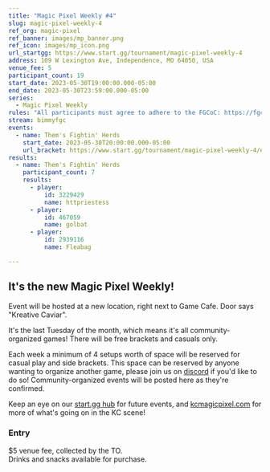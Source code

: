 ```yaml
---
title: "Magic Pixel Weekly #4"
slug: magic-pixel-weekly-4
ref_org: magic-pixel
ref_banner: images/mp_banner.png
ref_icon: images/mp_icon.png
url_startgg: https://www.start.gg/tournament/magic-pixel-weekly-4
address: 109 W Lexington Ave, Independence, MO 64050, USA
venue_fee: 5
participant_count: 19
start_date: 2023-05-30T19:00:00.000-05:00
end_date: 2023-05-30T23:59:00.000-05:00
series:
  - Magic Pixel Weekly
rules: "All participants must agree to adhere to the FGCoC: https://fgcoc.com/"
stream: bimmyfgc
events:
  - name: Them's Fightin' Herds
    start_date: 2023-05-30T20:00:00.000-05:00
    url_bracket: https://www.start.gg/tournament/magic-pixel-weekly-4/events/them-s-fightin-herds/brackets/1380246/2097651
results:
  - name: Them's Fightin' Herds
    participant_count: 7
    results:
      - player:
          id: 3229429
          name: httpriestess
      - player:
          id: 467059
          name: golbat
      - player:
          id: 2939116
          name: Fleabag

---
```


## It's the new Magic Pixel Weekly! 

Event will be hosted at a new location, right next to Game Cafe. Door says "Kreative Caviar".   

It's the last Tuesday of the month, which means it's all community-organized games! There will be free brackets and casuals only.

Each week a minimum of 4 setups worth of space will be reserved for casual play and side brackets. This space can be reserved by anyone wanting to organize another game, please join us on  [discord](https://discord.gg/jkmn6CVrrQ) if you'd like to do so! Community-organized events will be posted here as they're confirmed.

Keep an eye on our [start.gg hub](https://www.start.gg/hub/magic-pixel) for future events, and [kcmagicpixel.com](https://kcmagicpixel.com) for more of what's going on in the KC scene!

### Entry

$5 venue fee, collected by the TO.  
Drinks and snacks available for purchase.
  